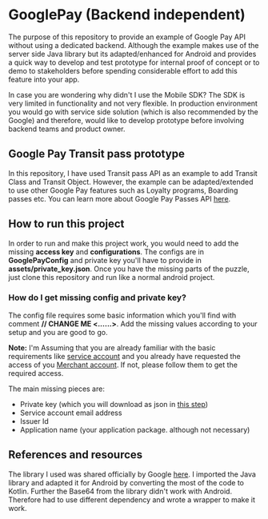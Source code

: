 # GooglePay (Backend independent)
The purpose of this repository to provide an example of Google Pay API without using a dedicated backend. 
Although the example makes use of the server side Java library but its adapted/enhanced for Android and 
provides a quick way to develop and test prototype for internal proof of concept or to demo to stakeholders 
before spending considerable effort to add this feature into your app.

In case you are wondering why didn't I use the Mobile SDK? The SDK is very limited in functionality and not very flexible.
In production environment you would go with service side solution (which is also recommended by the Google) and therefore, would like to develop prototype before involving backend teams and product owner. 
  
## Google Pay Transit pass prototype
In this repository, I have used Transit pass API as an example to add Transit Class and Transit Object. 
However, the example can be adapted/extended to use other Google Pay features such as Loyalty programs, Boarding passes etc.
You can learn more about Google Pay Passes API [here](https://developers.google.com/pay/passes/guides/overview/about/about-google-pay-api-for-passes).

## How to run this project
In order to run and make this project work, you would need to add the missing **access key** and **configurations**.
The configs are in **GooglePayConfig** and private key you'll have to provide in **assets/private_key.json**.
Once you have the missing parts of the puzzle, just clone this repository and run like a normal android project.

### How do I get missing config and private key?
The config file requires some basic information which you'll find with comment **// CHANGE ME <......>**.
Add the missing values according to your setup and you are good to go.

**Note:** I'm Assuming that you are already familiar with the basic requirements like [service account](https://developers.google.com/pay/passes/guides/get-started/basic-setup/get-access-to-rest-api) and 
you already have requested the access of you [Merchant account](https://developers.google.com/pay/passes/guides/get-started/basic-setup/get-access-to-rest-api#2-tie-your-service-account-to-your-google-pay-api-for-passes-account). 
If not, please follow them to get the required access. 

The main missing pieces are:
* Private key (which you will download as json in [this step](https://developers.google.com/pay/passes/guides/get-started/basic-setup/get-access-to-rest-api#register))  
* Service account email address
* Issuer Id
* Application name (your application package. although not necessary)

## References and resources
The library I used was shared officially by Google [here](https://github.com/google-pay/passes-rest-samples). 
I imported the Java library and adapted it for Android by converting the most of the code to Kotlin. Further the Base64 from the library didn't work with Android.
Therefore had to use different dependency and wrote a wrapper to make it work.  
     

